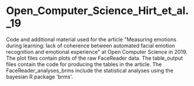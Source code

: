 # Open_Computer_Science_Hirt_et_al._19
Code and additional material used for the article "Measuring emotions during learning: lack of coherence between automated facial emotion recognition and emotional experience" at Open Computer Science in 2019.
The plot files contain plots of the raw FaceReader data.
The table_output files contain the code for producing the tables in the article. 
The FaceReader_analyses_brms include the statistical analyses using the bayesian R package 'brms'. 
